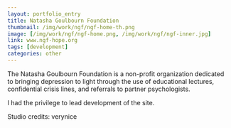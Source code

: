 ```yaml
---
layout: portfolio_entry
title: Natasha Goulbourn Foundation
thumbnail: /img/work/ngf/ngf-home-th.png
image: [/img/work/ngf/ngf-home.png, /img/work/ngf/ngf-inner.jpg]
link: www.ngf-hope.org
tags: [development]
categories: other
---
```


The Natasha Goulbourn Foundation is a non-profit organization dedicated to bringing depression to light through the use of educational lectures, confidential crisis lines, and referrals to partner psychologists.

I had the privilege to lead development of the site.

Studio credits: verynice
